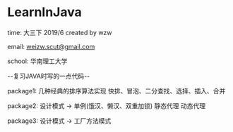# LearnInJava

time: 大三下 2019/6 
created by wzw

email: weizw.scut@gmail.com

school: 华南理工大学

--复习JAVA时写的一点代码--


package1: 几种经典的排序算法实现 快排、冒泡、二分查找、选择、插入、合并

package2: 设计模式 -> 单例(饿汉、懒汉、双重加锁) 静态代理 动态代理 

package3: 设计模式 -> 工厂方法模式

